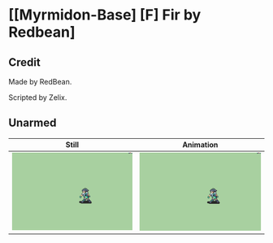 # [\[Myrmidon-Base\] \[F\] Fir by Redbean]

## Credit

Made by RedBean. 

Scripted by Zelix.
	
## Unarmed

| Still | Animation |
| :---: | :-------: |
| ![Unarmed still](./Unarmed_000.png) | ![Unarmed animation](./Unarmed.gif) |

